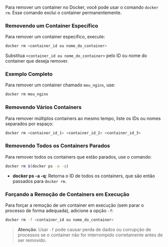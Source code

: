 Para remover um container no Docker, você pode usar o comando `docker rm`. Esse comando exclui o container permanentemente.

### Removendo um Container Específico

Para remover um container específico, execute:

```bash
docker rm <container_id ou nome_do_container>
```

Substitua `<container_id ou nome_do_container>` pelo ID ou nome do container que deseja remover.

### Exemplo Completo

Para remover um container chamado `meu_nginx`, use:

```bash
docker rm meu_nginx
```

### Removendo Vários Containers

Para remover múltiplos containers ao mesmo tempo, liste os IDs ou nomes separados por espaço:

```bash
docker rm <container_id_1> <container_id_2> <container_id_3>
```

### Removendo Todos os Containers Parados

Para remover todos os containers que estão parados, use o comando:

```bash
docker rm $(docker ps -a -q)
```

- **docker ps -a -q**: Retorna o ID de todos os containers, que são então passados para `docker rm`.

### Forçando a Remoção de Containers em Execução

Para forçar a remoção de um container em execução (sem parar o processo de forma adequada), adicione a opção `-f`:

```bash
docker rm -f <container_id ou nome_do_container>
```

> **Atenção**: Usar `-f` pode causar perda de dados ou corrupção de processos se o container não for interrompido corretamente antes de ser removido.